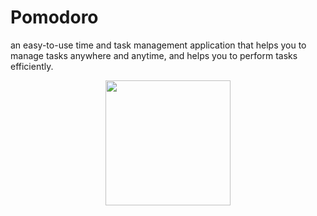 # Pomodoro
an easy-to-use time and task management application that helps you to manage tasks anywhere and anytime, and helps you to perform tasks efficiently. 

<div align="center">
    <img src="https://user-images.githubusercontent.com/79779674/205399258-c3192b78-9dca-4043-97ba-b7ecb3cd610a.jpg" width="200px"</img> 
</div>
 
